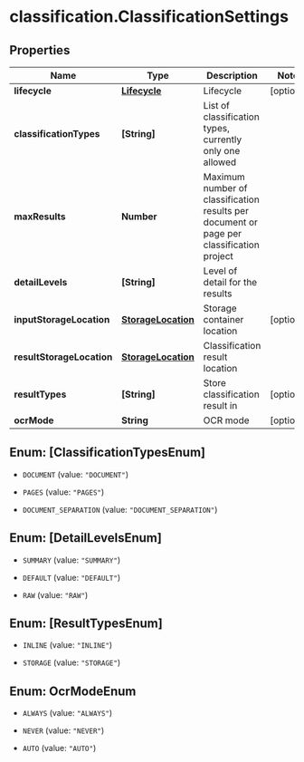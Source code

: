 # classification.ClassificationSettings

## Properties
Name | Type | Description | Notes
------------ | ------------- | ------------- | -------------
**lifecycle** | [**Lifecycle**](Lifecycle.md) | Lifecycle | [optional] 
**classificationTypes** | **[String]** | List of classification types, currently only one allowed | 
**maxResults** | **Number** | Maximum number of classification results per document or page per classification project | 
**detailLevels** | **[String]** | Level of detail for the results | 
**inputStorageLocation** | [**StorageLocation**](StorageLocation.md) | Storage container location | [optional] 
**resultStorageLocation** | [**StorageLocation**](StorageLocation.md) | Classification result location | 
**resultTypes** | **[String]** | Store classification result in | [optional] 
**ocrMode** | **String** | OCR mode | [optional] 


<a name="[ClassificationTypesEnum]"></a>
## Enum: [ClassificationTypesEnum]


* `DOCUMENT` (value: `"DOCUMENT"`)

* `PAGES` (value: `"PAGES"`)

* `DOCUMENT_SEPARATION` (value: `"DOCUMENT_SEPARATION"`)




<a name="[DetailLevelsEnum]"></a>
## Enum: [DetailLevelsEnum]


* `SUMMARY` (value: `"SUMMARY"`)

* `DEFAULT` (value: `"DEFAULT"`)

* `RAW` (value: `"RAW"`)




<a name="[ResultTypesEnum]"></a>
## Enum: [ResultTypesEnum]


* `INLINE` (value: `"INLINE"`)

* `STORAGE` (value: `"STORAGE"`)




<a name="OcrModeEnum"></a>
## Enum: OcrModeEnum


* `ALWAYS` (value: `"ALWAYS"`)

* `NEVER` (value: `"NEVER"`)

* `AUTO` (value: `"AUTO"`)




